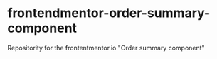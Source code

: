 # frontendmentor-order-summary-component
Repositority for the frontentmentor.io "Order summary component"
